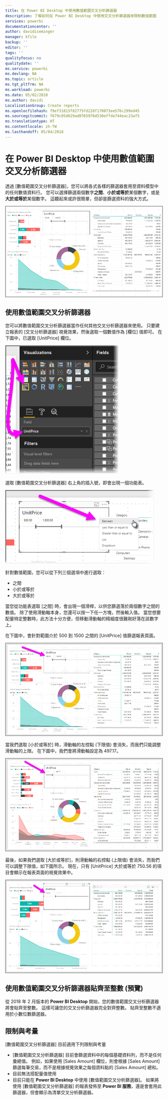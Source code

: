 ```yaml
---
title: 在 Power BI Desktop 中使用數值範圍交叉分析篩選器
description: 了解如何在 Power BI Desktop 中使用交叉分析篩選器來限制數值範圍
services: powerbi
documentationcenter: ''
author: davidiseminger
manager: kfile
backup: ''
editor: ''
tags: ''
qualityfocus: no
qualitydate: ''
ms.service: powerbi
ms.devlang: NA
ms.topic: article
ms.tgt_pltfrm: NA
ms.workload: powerbi
ms.date: 05/02/2018
ms.author: davidi
LocalizationGroup: Create reports
ms.openlocfilehash: f9ef31815f82775fd228f170073ee576c299ed45
ms.sourcegitcommit: f679c05d029ad0765976d530effde744eac23af5
ms.translationtype: HT
ms.contentlocale: zh-TW
ms.lasthandoff: 05/04/2018
---
```

# <a name="use-the-numeric-range-slicer-in-power-bi-desktop"></a>在 Power BI Desktop 中使用數值範圍交叉分析篩選器
透過 [數值範圍交叉分析篩選器]，您可以將各式各樣的篩選器套用至資料模型中的任何數值資料行。 您可以選擇篩選兩個數字**之間**、**小於或等於**某個數字，或是**大於或等於**某個數字。 這聽起來或許很簡單，但卻是篩選資料的強大方式。

![](media/desktop-slicer-numeric-range/slicer-numeric-range_2.png)

## <a name="using-the-numeric-range-slicer"></a>使用數值範圍交叉分析篩選器
您可以將數值範圍交叉分析篩選器當作任何其他交叉分析篩選器來使用。 只要建立報表的 [交叉分析篩選器] 視覺效果，然後選取一個數值作為 [欄位] 值即可。 在下圖中，已選取 [UnitPrice] 欄位。

![](media/desktop-slicer-numeric-range/slicer-numeric-range_3.png)

選取 [數值範圍交叉分析篩選器] 右上角的插入號，即會出現一個功能表。

![](media/desktop-slicer-numeric-range/slicer-numeric-range_4.png)

針對數值範圍，您可以從下列三個選項中進行選取：

* 之間
* 小於或等於
* 大於或等於

當您從功能表選取 [之間] 時，會出現一個滑桿，以供您篩選落於兩個數字之間的數值。 除了使用滑動軸本身，您還可以按一下任一方塊，然後輸入值。 當您想要配量特定整數時，此方法十分方便，但移動滑動軸的精細度很難剛好落在該數字上。

在下圖中，會針對範圍介於 500 到 1500 之間的 [UnitPrice] 值篩選報表頁面。

![](media/desktop-slicer-numeric-range/slicer-numeric-range_5.png)

當我們選取 [小於或等於] 時，滑動軸的左控點 (下限值) 會消失，而我們只能調整滑動軸的上限。 在下圖中，我們會將滑動軸設定為 497.17。

![](media/desktop-slicer-numeric-range/slicer-numeric-range_6.png)

最後，如果我們選取 [大於或等於]，則滑動軸的右控點 (上限值) 會消失，而我們可以調整下限值，如下圖所示。 現在，只有 [UnitPrice] 大於或等於 750.56 的項目會顯示在報表頁面的視覺效果中。

![](media/desktop-slicer-numeric-range/slicer-numeric-range_7.png)

## <a name="snap-to-whole-numbers-with-the-numeric-range-slicer-preview"></a>使用數值範圍交叉分析篩選器貼齊至整數 (預覽)

從 2018 年 2 月版本的 **Power BI Desktop** 開始，您的數值範圍交叉分析篩選器將會貼齊至整數。 這樣可讓您的交叉分析篩選器完全對齊整數。 貼齊至整數不適用於小數位數篩選器。


## <a name="limitations-and-considerations"></a>限制與考量
[數值範圍交叉分析篩選器] 目前適用下列限制與考量

* [數值範圍交叉分析篩選器] 目前會篩選資料中的每個基礎資料列，而不是任何彙總值。 例如，如果使用 [Sales Amount] 欄位，則會根據 [Sales Amount] 篩選每筆交易，而不是根據視覺效果之每個資料點的 [Sales Amount] 總和。
* 目前無法搭配量值使用
* 目前只能在 **Power BI Desktop** 中使用 [數值範圍交叉分析篩選器]。 如果將使用 [數值範圍交叉分析篩選器] 的報表發佈至 **Power BI 服務**，還是會套用此篩選器，但會顯示為清單交叉分析篩選器。

